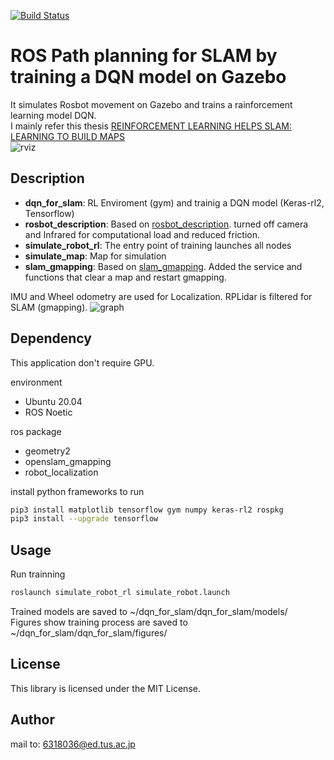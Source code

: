 [![Build Status](https://travis-ci.org/kuwabaray/ros_rl_for_slam.svg?branch=main)](https://travis-ci.org/kuwabaray/ros_rl_for_slam)
# ROS Path planning for SLAM by training a DQN model on Gazebo
It simulates Rosbot movement on Gazebo and trains a rainforcement learning model DQN.  
I mainly refer this thesis [REINFORCEMENT LEARNING HELPS SLAM: LEARNING TO BUILD MAPS](https://www.researchgate.net/publication/343874756_REINFORCEMENT_LEARNING_HELPS_SLAM_LEARNING_TO_BUILD_MAPS)  
![rviz](https://i.imgur.com/TcuPW83.png)
## Description
* **dqn\_for\_slam**: RL Enviroment (gym) and trainig a DQN model (Keras-rl2, Tensorflow) 
* **rosbot\_description**: Based on [rosbot\_description](https://github.com/husarion/rosbot_description). turned off camera and Infrared for computational load and reduced friction. 
* **simulate\_robot\_rl**: The entry point of training launches all nodes
* **simulate\_map**: Map for simulation
* **slam\_gmapping**: Based on [slam\_gmapping](https://github.com/ros-perception/slam\_gmapping). Added the service and functions that clear a map and restart gmapping.

IMU and Wheel odometry are used for Localization. RPLidar is filtered for SLAM (gmapping). 
![graph](https://i.imgur.com/MtUxYwC.png) 
## Dependency
This application don't require GPU.

environment
* Ubuntu 20.04 
* ROS Noetic

ros package
* geometry2
* openslam_gmapping
* robot_localization

install python frameworks to run 
```bash
pip3 install matplotlib tensorflow gym numpy keras-rl2 rospkg
pip3 install --upgrade tensorflow
```
## Usage
Run trainning 
 ```bash
roslaunch simulate_robot_rl simulate_robot.launch
```
Trained models are saved to ~/dqn\_for\_slam/dqn\_for\_slam/models/  
Figures show training process are saved to ~/dqn\_for\_slam/dqn\_for\_slam/figures/
## License
This library is licensed under the MIT License.

## Author
mail to: 6318036@ed.tus.ac.jp


